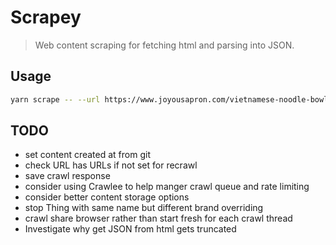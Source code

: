 # Scrapey

> Web content scraping for fetching html and parsing into JSON.


## Usage

```bash
yarn scrape -- --url https://www.joyousapron.com/vietnamese-noodle-bowl/#recipe
```

## TODO
- set content created at from git
- check URL has URLs if not set for recrawl
- save crawl response
- consider using Crawlee to help manger crawl queue and rate limiting
- consider better content storage options
- stop Thing with same name but different brand overriding
- crawl share browser rather than start fresh for each crawl thread
- Investigate why get JSON from html gets truncated
